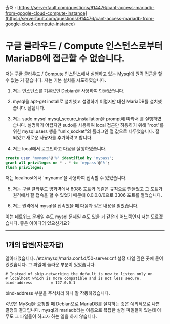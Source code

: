 출처 : [https://serverfault.com/questions/914476/cant-access-mariadb-from-google-cloud-compute-instance](https://serverfault.com/questions/914476/cant-access-mariadb-from-google-cloud-compute-instance)

# 구글 클라우드 / Compute 인스턴스로부터 MariaDB에 접근할 수 없습니다.

저는 구글 클라우드 / Compute 인스턴스에서 실행하고 있는 Mysql에 원격 접근을 할 수 없는 거 같습니다. 저는 기본 설치를 시도하였습니다.

1. 저는 인스턴스를 기본값인 Debian을 사용하여 만들었습니다.

2. mysql을 apt-get install로 설치했고 설명하기 어렵지만 대신 MariaDB를 설치했습니다. 잘됩니다.

3. 저는 sudo mysql mysql_secure_installation을 prompt에 따라서 를 실행하였습니다. 설명하기 어렵지만 sudo를 사용하여 local 접근만 허용하기 위해 "root"를 위한 mysql.users 행을 "unix_socket"의 플러그인 열 값으로 나두었습니다.  잘 되었고 새로운 사용자를 추가하려고 합니다.

4. 저는 local에서 로그인하고 다음을 실행하였습니다.

```SQL
create user 'myname'@'%' identified by 'mypass';
grant all privileges on * . * to 'mypass'@'%';
flush privileges;
```

저는 localhost에서 'myname'을 사용하여 접속할 수 있었습니다.

5. 저는 구글 클라우드 방화벽에서 8088 포트와 똑같은 규칙으로 만들었고 그 포트가 원격에서 잘 접속을 할 수 있었기 때문에 0.0.0.0/0으로 3306 포트를 열었습니다. 

6. 저는 원격에서 mysql을 접속했을 때 다음과 같은 내용을 얻었습니다.

이는 네트워크 문제일 수도 mysql 문제일 수도 있을 거 같은데 어느쪽인지 저는 모르겠습니다. 좋은 아이디어 있으신가요?

------

## 1개의 답변(자문자답)

알아내었습니다. /etc/mysql/maria.conf.d/50-server.cnf 설정 파일 깊은 곳에 뭍여 있었습니다. 그 파일에 놀라운 부분이 있었습니다.

```
# Instead of skip-networking the default is now to listen only on
# localhost which is more compatible and is not less secure.
bind-address        = 127.0.0.1
```

bind-address 부분을 주석처리 하니 잘 작동하였습니다.

*이것*은 MySql을 요청할 때 Debian으로 MariaDB를 설치하는 것은 예외적으로 나쁜 결정의 결과입니다. mysql과 mariadb라는 이름으로 복잡한 설정 파일들이 있는데 아무도 그 파일들이 하고자 하는 일을 하지 않습니다.
